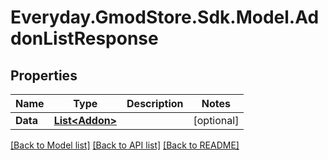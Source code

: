 # Everyday.GmodStore.Sdk.Model.AddonListResponse

## Properties

Name | Type | Description | Notes
------------ | ------------- | ------------- | -------------
**Data** | [**List&lt;Addon&gt;**](Addon.md) |  | [optional] 

[[Back to Model list]](../README.md#documentation-for-models) [[Back to API list]](../README.md#documentation-for-api-endpoints) [[Back to README]](../README.md)

